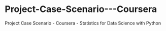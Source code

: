 # Project-Case-Scenario---Coursera
Project Case Scenario - Coursera - Statistics for Data Science with Python
